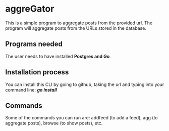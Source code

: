 # aggreGator

This is a simple program to aggregate posts from the provided url. The program will
aggregate posts from the URLs stored in the database.

## Programs needed

The user needs to have installed **Postgres and Go**.

## Installation process

You can install this CLI by going to github, taking the url and typing into your command line: ***go install <url>***

## Commands

Some of the commands you can run are: addfeed (to add a feed), agg (to aggregate posts), browse (to show posts), etc. 